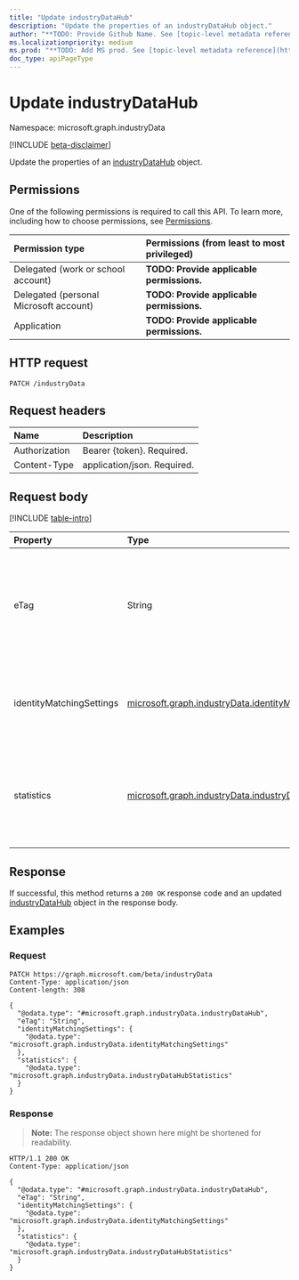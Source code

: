 ```yaml
---
title: "Update industryDataHub"
description: "Update the properties of an industryDataHub object."
author: "**TODO: Provide Github Name. See [topic-level metadata reference](https://msgo.azurewebsites.net/add/document/guidelines/metadata.html#topic-level-metadata)**"
ms.localizationpriority: medium
ms.prod: "**TODO: Add MS prod. See [topic-level metadata reference](https://msgo.azurewebsites.net/add/document/guidelines/metadata.html#topic-level-metadata)**"
doc_type: apiPageType
---
```


# Update industryDataHub
Namespace: microsoft.graph.industryData

[!INCLUDE [beta-disclaimer](../../includes/beta-disclaimer.md)]

Update the properties of an [industryDataHub](../resources/industrydata-industrydatahub.md) object.

## Permissions
One of the following permissions is required to call this API. To learn more, including how to choose permissions, see [Permissions](/graph/permissions-reference).

|Permission type|Permissions (from least to most privileged)|
|:---|:---|
|Delegated (work or school account)|**TODO: Provide applicable permissions.**|
|Delegated (personal Microsoft account)|**TODO: Provide applicable permissions.**|
|Application|**TODO: Provide applicable permissions.**|

## HTTP request

<!-- {
  "blockType": "ignored"
}
-->
``` http
PATCH /industryData
```

## Request headers
|Name|Description|
|:---|:---|
|Authorization|Bearer {token}. Required.|
|Content-Type|application/json. Required.|

## Request body
[!INCLUDE [table-intro](../../includes/update-property-table-intro.md)]


|Property|Type|Description|
|:---|:---|:---|
|eTag|String|Individual eTag for an entity to provide standard web concurrency control. Inherited from [mutableEntity](../resources/industrydata-mutableentity.md). Optional.|
|identityMatchingSettings|[microsoft.graph.industryData.identityMatchingSettings](../resources/industrydata-identitymatchingsettings.md)|Global settings for matching identities with external systems. Required.|
|statistics|[microsoft.graph.industryData.industryDataHubStatistics](../resources/industrydata-industrydatahubstatistics.md)|The statistics associated with a tenant, such active users, organizations, sections, enrollments etc. Required.|



## Response

If successful, this method returns a `200 OK` response code and an updated [industryDataHub](../resources/industrydata-industrydatahub.md) object in the response body.

## Examples

### Request
<!-- {
  "blockType": "request",
  "name": "update_industrydatahub"
}
-->
``` http
PATCH https://graph.microsoft.com/beta/industryData
Content-Type: application/json
Content-length: 308

{
  "@odata.type": "#microsoft.graph.industryData.industryDataHub",
  "eTag": "String",
  "identityMatchingSettings": {
    "@odata.type": "microsoft.graph.industryData.identityMatchingSettings"
  },
  "statistics": {
    "@odata.type": "microsoft.graph.industryData.industryDataHubStatistics"
  }
}
```


### Response
>**Note:** The response object shown here might be shortened for readability.
<!-- {
  "blockType": "response",
  "truncated": true
}
-->
``` http
HTTP/1.1 200 OK
Content-Type: application/json

{
  "@odata.type": "#microsoft.graph.industryData.industryDataHub",
  "eTag": "String",
  "identityMatchingSettings": {
    "@odata.type": "microsoft.graph.industryData.identityMatchingSettings"
  },
  "statistics": {
    "@odata.type": "microsoft.graph.industryData.industryDataHubStatistics"
  }
}
```

